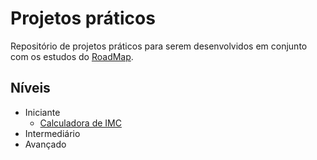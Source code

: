 # Projetos práticos

Repositório de projetos práticos para serem desenvolvidos em conjunto com os estudos do [RoadMap](/../readmap/README.md).

## Níveis

- Iniciante
    - [Calculadora de IMC](/projetos/iniciante/calculadora_imc/README.md)
- Intermediário
- Avançado